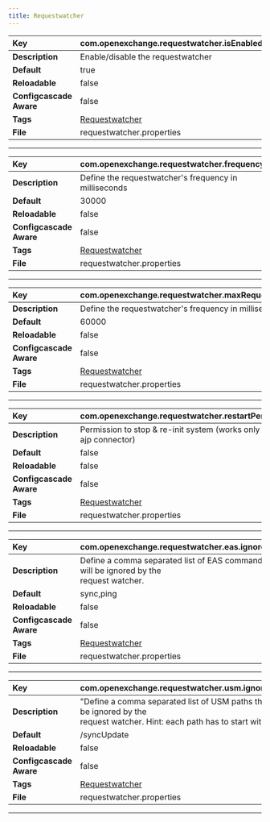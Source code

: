 ```yaml
---
title: Requestwatcher
---
```


| __Key__ | com.openexchange.requestwatcher.isEnabled |
|:----------------|:--------|
| __Description__ | Enable/disable the requestwatcher<br> |
| __Default__ | true |
| __Reloadable__ | false |
| __Configcascade Aware__ | false |
| __Tags__ | <a href="https://documentation.open-xchange.com/latest/middleware/configuration/tags/Requestwatcher.html">Requestwatcher</a> |
| __File__ | requestwatcher.properties |

---
| __Key__ | com.openexchange.requestwatcher.frequency |
|:----------------|:--------|
| __Description__ | Define the requestwatcher's frequency in milliseconds<br> |
| __Default__ | 30000 |
| __Reloadable__ | false |
| __Configcascade Aware__ | false |
| __Tags__ | <a href="https://documentation.open-xchange.com/latest/middleware/configuration/tags/Requestwatcher.html">Requestwatcher</a> |
| __File__ | requestwatcher.properties |

---
| __Key__ | com.openexchange.requestwatcher.maxRequestAge |
|:----------------|:--------|
| __Description__ | Define the requestwatcher's frequency in milliseconds<br> |
| __Default__ | 60000 |
| __Reloadable__ | false |
| __Configcascade Aware__ | false |
| __Tags__ | <a href="https://documentation.open-xchange.com/latest/middleware/configuration/tags/Requestwatcher.html">Requestwatcher</a> |
| __File__ | requestwatcher.properties |

---
| __Key__ | com.openexchange.requestwatcher.restartPermission |
|:----------------|:--------|
| __Description__ | Permission to stop & re-init system (works only for the ajp connector)<br> |
| __Default__ | false |
| __Reloadable__ | false |
| __Configcascade Aware__ | false |
| __Tags__ | <a href="https://documentation.open-xchange.com/latest/middleware/configuration/tags/Requestwatcher.html">Requestwatcher</a> |
| __File__ | requestwatcher.properties |

---
| __Key__ | com.openexchange.requestwatcher.eas.ignore.cmd |
|:----------------|:--------|
| __Description__ | Define a comma separated list of EAS commands that will be ignored by the<br>request watcher.<br> |
| __Default__ | sync,ping |
| __Reloadable__ | false |
| __Configcascade Aware__ | false |
| __Tags__ | <a href="https://documentation.open-xchange.com/latest/middleware/configuration/tags/Requestwatcher.html">Requestwatcher</a> |
| __File__ | requestwatcher.properties |

---
| __Key__ | com.openexchange.requestwatcher.usm.ignore.path |
|:----------------|:--------|
| __Description__ | "Define a comma separated list of USM paths that will be ignored by the<br>request watcher. Hint: each path has to start with a '/'"<br> |
| __Default__ | /syncUpdate |
| __Reloadable__ | false |
| __Configcascade Aware__ | false |
| __Tags__ | <a href="https://documentation.open-xchange.com/latest/middleware/configuration/tags/Requestwatcher.html">Requestwatcher</a> |
| __File__ | requestwatcher.properties |

---
